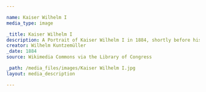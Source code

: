 ```yaml
---

name: Kaiser Wilhelm I
media_type: image

_title: Kaiser Wilhelm I
description: A Portrait of Kaiser Wilhelm I in 1884, shortly before his death.
creator: Wilhelm Kuntzemüller 
_date: 1884
source: Wikimedia Commons via the Library of Congress

_path: /media_files/images/Kaiser Wilhelm I.jpg 
layout: media_description

---
```


